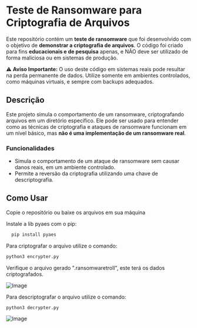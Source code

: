 # Teste de Ransomware para Criptografia de Arquivos

Este repositório contém um **teste de ransomware** que foi desenvolvido com o objetivo de **demonstrar a criptografia de arquivos**. O código foi criado para fins **educacionais e de pesquisa** apenas, e NÃO deve ser utilizado de forma maliciosa ou em sistemas de produção.

⚠️ **Aviso Importante:** O uso deste código em sistemas reais pode resultar na perda permanente de dados. Utilize somente em ambientes controlados, como máquinas virtuais, e sempre com backups adequados.

## Descrição

Este projeto simula o comportamento de um ransomware, criptografando arquivos em um diretório específico. Ele pode ser usado para entender como as técnicas de criptografia e ataques de ransomware funcionam em um nível básico, mas **não é uma implementação de um ransomware real**.

### Funcionalidades


- Simula o comportamento de um ataque de ransomware sem causar danos reais, em um ambiente controlado.
- Permite a reversão da criptografia utilizando uma chave de descriptografia.



## Como Usar

Copie o repositório ou baixe os arquivos em sua máquina

Instale a lib pyaes com o pip:

```bash
  pip install pyaes
```

Para criptografar o arquivo utilize o comando:

```bash
python3 encrypter.py
```

Verifique o arquivo gerado ".ransomwaretroll", este terá os dados criptografados.

![Image](https://github.com/user-attachments/assets/d04ff6c9-4e71-41fe-9c6f-698d1506b8b5)

Para descriptografar o arquivo utilize o comando:

```bash
python3 decrypter.py
```

![Image](https://github.com/user-attachments/assets/a5c5850a-f619-4adc-9e82-6902e3a2ffb5)



